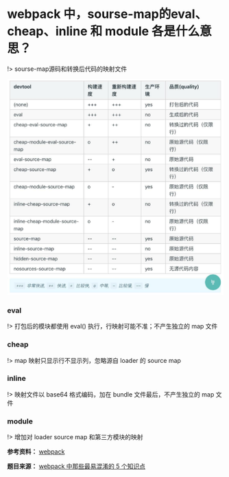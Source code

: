 # webpack 中，sourse-map的eval、cheap、inline 和 module 各是什么意思？

!> sourse-map源码和转换后代码的映射文件

![image](../assets/image/wsoursemap.jpg)

### eval

!> 打包后的模块都使用 eval() 执行，行映射可能不准；不产生独立的 map 文件

### cheap

!> map 映射只显示行不显示列，忽略源自 loader 的 source map

### inline

!> 映射文件以 base64 格式编码，加在 bundle 文件最后，不产生独立的 map 文件

### module

!> 增加对 loader source map 和第三方模块的映射

**参考资料：**
[webpack](https://webpack.docschina.org)

**题目来源：**
[webpack 中那些最易混淆的 5 个知识点](https://juejin.im/post/5cede821f265da1bbd4b5630)